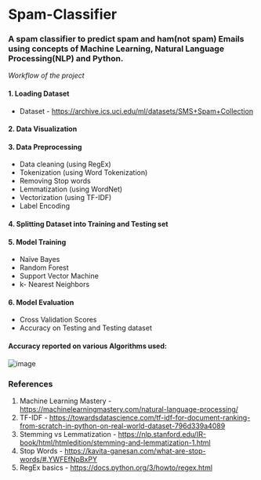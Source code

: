 # Spam-Classifier

### A spam classifier to predict spam and ham(not spam) Emails using concepts of Machine Learning, Natural Language Processing(NLP) and Python. 

*Workflow of the project* 

#### 1. Loading Dataset
* Dataset - https://archive.ics.uci.edu/ml/datasets/SMS+Spam+Collection
#### 2. Data Visualization
#### 3. Data Preprocessing
* Data cleaning (using RegEx)
* Tokenization  (using Word Tokenization)
* Removing Stop words 
* Lemmatization (using WordNet)
* Vectorization (using TF-IDF)
* Label Encoding  
#### 4. Splitting Dataset into Training and Testing set
#### 5. Model Training 
* Naïve Bayes 
* Random Forest
* Support Vector Machine 
* k- Nearest Neighbors  
#### 6. Model Evaluation 
* Cross Validation Scores
* Accuracy on Testing and Testing dataset

#### Accuracy reported on various Algorithms used: 

![image](https://user-images.githubusercontent.com/57710981/136648363-22cfb747-6234-4e04-812d-4f729bc44fb4.png)


### References 

1. Machine Learning Mastery - https://machinelearningmastery.com/natural-language-processing/
2. TF-IDF - https://towardsdatascience.com/tf-idf-for-document-ranking-from-scratch-in-python-on-real-world-dataset-796d339a4089
3. Stemming vs Lemmatization - https://nlp.stanford.edu/IR-book/html/htmledition/stemming-and-lemmatization-1.html
4. Stop Words - https://kavita-ganesan.com/what-are-stop-words/#.YWFEfNpBxPY
5. RegEx basics - https://docs.python.org/3/howto/regex.html




